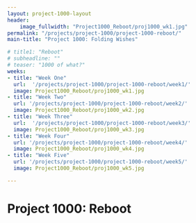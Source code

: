 ```yaml
---
layout: project-1000-layout
header:
    image_fullwidth: "Project1000_Reboot/proj1000_wk1.jpg"
permalink: "/projects/project-1000/project-1000-reboot/"
main-title: "Project 1000: Folding Wishes"

# title1: "Reboot"
# subheadline: ""
# teaser: "1000 of what?"
weeks:
- title: "Week One"
  url:  '/projects/project-1000/project-1000-reboot/week1/'
  image: Project1000_Reboot/proj1000_wk1.jpg
- title: "Week Two"
  url: '/projects/project-1000/project-1000-reboot/week2/'
  image: Project1000_Reboot/proj1000_wk2.jpg
- title: "Week Three"
  url:  '/projects/project-1000/project-1000-reboot/week3/'
  image: Project1000_Reboot/proj1000_wk3.jpg
- title: "Week Four"
  url: '/projects/project-1000/project-1000-reboot/week4/'
  image: Project1000_Reboot/proj1000_wk4.jpg
- title: "Week Five"
  url: '/projects/project-1000/project-1000-reboot/week5/'
  image: Project1000_Reboot/proj1000_wk5.jpg

---
```

# Project 1000: Reboot
